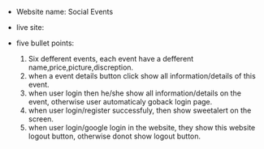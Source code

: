 * Website name: Social Events
* live site:
  
* five bullet points:
  1. Six defferent events, each event have a defferent name,price,picture,discreption.
  2. when a event details button click show all information/details of this event.
  3. when user login then he/she show all information/details on the event, otherwise user automaticaly goback login page.
  4. when user login/register successfuly, then show sweetalert on the screen.
  5. when user login/google login in the website, they show this website logout button, otherwise donot show logout button.

